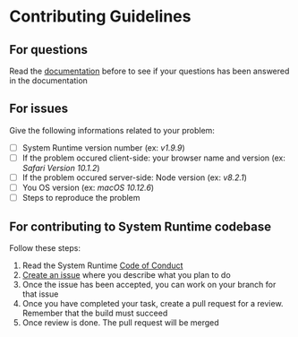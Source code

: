 # Contributing Guidelines

## For questions

Read the [documentation](https://designfirst.io/systemruntime/documentation/docs/what-is-system-runtime.html) before to see if your questions has been answered in the documentation

## For issues

Give the following informations related to your problem: 

- [ ] System Runtime version number (ex: *v1.9.9*)
- [ ] If the problem occured client-side: your browser name and  version (ex: *Safari Version 10.1.2*)
- [ ] If the problem occured server-side: Node version (ex: *v8.2.1*)
- [ ] You OS version (ex: *macOS 10.12.6*)
- [ ] Steps to reproduce the problem

## For contributing to System Runtime codebase

Follow these steps:

1. Read the System Runtime [Code of Conduct](CODE_OF_CONDUCT.md)
2. [Create an issue](https://github.com/design-first/system-runtime/issues) where you describe what you plan to do
3. Once the issue has been accepted, you can work on your branch for that issue
4. Once you have completed your task, create a pull request for a review. Remember that the build must succeed
5. Once review is done. The pull request will be merged